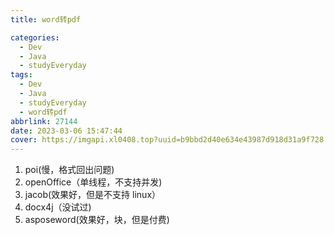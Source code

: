 ```yaml
---
title: word转pdf

categories:
  - Dev
  - Java
  - studyEveryday
tags:
  - Dev
  - Java
  - studyEveryday
  - word转pdf
abbrlink: 27144
date: 2023-03-06 15:47:44
cover: https://imgapi.xl0408.top?uuid=b9bbd2d40e634e43987d918d31a9f728
---
```


1.  poi(慢，格式回出问题)
2.  openOffice（单线程，不支持并发)
3.  jacob(效果好，但是不支持 linux）
4.  docx4j（没试过)
5.  asposeword(效果好，块，但是付费)